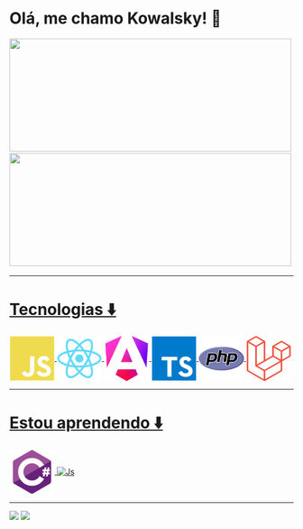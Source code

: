 #  Olá, me chamo Kowalsky! 👋
  
  <a href="https://github.com/kowalskyjunior">
  <div display="flex" justify-content="space-between" flex="1"> 
      <img height="200px" width="500px" src="https://github-readme-stats.vercel.app/api?username=kowalskyjunior&show_icons=true&theme=dark&include_all_commits=true&count_private=true"/>
      <img height="200px" width="500px" src="https://github-readme-stats.vercel.app/api/top-langs/?username=kowalskyjunior&layout=compact&langs_count=7&theme=dark"/>
    </div>
  
<hr>  

  # Tecnologias ⬇️

  <div display="flex" flex-direction="row">
    <img align="center" alt="Js" height="80" width="80" src="https://raw.githubusercontent.com/devicons/devicon/master/icons/javascript/javascript-plain.svg">
    <img align="center" alt="Js" height="80" width="80" src="https://raw.githubusercontent.com/devicons/devicon/master/icons/react/react-original.svg">
    <img align="center" alt="Js" height="80" width="80" src="https://raw.githubusercontent.com/devicons/devicon/master/icons/angular/angular-original.svg">
    <img align="center" alt="Js" height="80" width="80" src="https://raw.githubusercontent.com/devicons/devicon/master/icons/typescript/typescript-original.svg">
    <img align="center" alt="Js" height="80" width="80" src="https://raw.githubusercontent.com/devicons/devicon/master/icons/php/php-original.svg">
    <img align="center" alt="Js" height="80" width="80" src="https://raw.githubusercontent.com/devicons/devicon/master/icons/laravel/laravel-original.svg">
  </div>


  <hr>

  # Estou aprendendo ⬇️
<img align="center" alt="Js" height="80" width="80" src="https://raw.githubusercontent.com/devicons/devicon/master/icons/csharp/csharp-original.svg">
<img align="center" alt="Js" height="80" width="80" src="https://cdn.jsdelivr.net/gh/devicons/devicon@latest/icons/microsoftsqlserver/microsoftsqlserver-original-wordmark.svg" />

<hr>

<div display="flex">
    <a href="https://instagram.com/kowalskyjr" target="_blank"><img src="https://img.shields.io/badge/-Instagram-%23E4405F?style=for-the-badge&logo=instagram&logoColor=white"                 target="_blank"></a>
    <a href="https://www.linkedin.com/in/kowalskyjr" target="_blank"><img src="https://img.shields.io/badge/-LinkedIn-%230077B5?style=for-the-badge&logo=linkedin&logoColor=white"             target="_blank"></a> 
</div>
